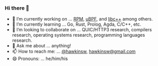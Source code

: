 ### Hi there 👋

- 🔭 I’m currently working on ... [RPM](https://github.com/network-quality/), [uBPF](https://github.com/iovisor/ubpf), and [libc++](https://github.com/llvm/llvm-project/) among others.
- 🌱 I’m currently learning ... Go, Rust, Prolog, Agda, C/C++, etc.
- 👯 I’m looking to collaborate on ... QUIC/HTTP3 research, compilers research, operating systems research, programming languages research.
- 💬 Ask me about ... anything!
- 📫 How to reach me: ... [@hawkinsw](http://www.twitter.com/hawkinsw), hawkinsw@gmail.com
- 😄 Pronouns: ... he/him/his
